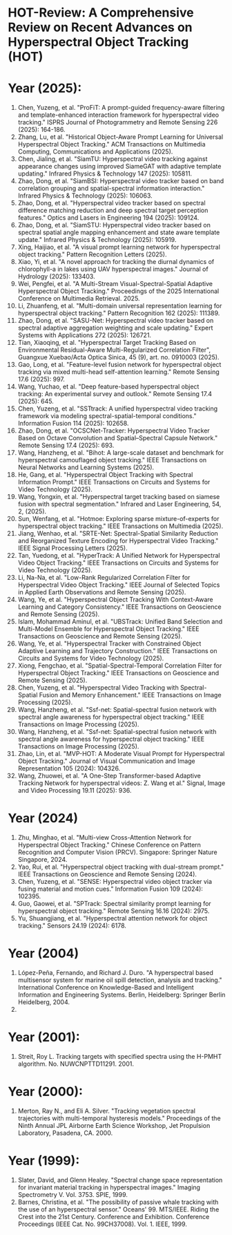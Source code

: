 # HOT-Review: A Comprehensive Review on Recent Advances on Hyperspectral Object Tracking (HOT)

# Year (2025):
1. Chen, Yuzeng, et al. "ProFiT: A prompt-guided frequency-aware filtering and template-enhanced interaction framework for hyperspectral video tracking." ISPRS Journal of Photogrammetry and Remote Sensing 226 (2025): 164-186.
2. Zhang, Lu, et al. "Historical Object-Aware Prompt Learning for Universal Hyperspectral Object Tracking." ACM Transactions on Multimedia Computing, Communications and Applications (2025).
3. Chen, Jialing, et al. "SiamTU: Hyperspectral video tracking against appearance changes using improved SiameGAT with adaptive template updating." Infrared Physics & Technology 147 (2025): 105811.
4. Zhao, Dong, et al. "SiamBSI: Hyperspectral video tracker based on band correlation grouping and spatial-spectral information interaction." Infrared Physics & Technology (2025): 106063.
5. Zhao, Dong, et al. "Hyperspectral video tracker based on spectral difference matching reduction and deep spectral target perception features." Optics and Lasers in Engineering 194 (2025): 109124.
6. Zhao, Dong, et al. "SiamSTU: Hyperspectral video tracker based on spectral spatial angle mapping enhancement and state aware template update." Infrared Physics & Technology (2025): 105919.
7. Xing, Haijiao, et al. "A visual prompt learning network for hyperspectral object tracking." Pattern Recognition Letters (2025).
8. Xiao, Yi, et al. "A novel approach for tracking the diurnal dynamics of chlorophyll-a in lakes using UAV hyperspectral images." Journal of Hydrology (2025): 133403.
9. Wei, Pengfei, et al. "A Multi-Stream Visual-Spectral-Spatial Adaptive Hyperspectral Object Tracking." Proceedings of the 2025 International Conference on Multimedia Retrieval. 2025.
10. Li, Zhuanfeng, et al. "Multi-domain universal representation learning for hyperspectral object tracking." Pattern Recognition 162 (2025): 111389.
11. Zhao, Dong, et al. "SASU-Net: Hyperspectral video tracker based on spectral adaptive aggregation weighting and scale updating." Expert Systems with Applications 272 (2025): 126721.
12. Tian, Xiaoqing, et al. "Hyperspectral Target Tracking Based on Environmental Residual-Aware Multi-Regularized Correlation Filter", Guangxue Xuebao/Acta Optica Sinica, 45 (9), art. no. 0910003 (2025).
13. Gao, Long, et al. "Feature-level fusion network for hyperspectral object tracking via mixed multi-head self-attention learning." Remote Sensing 17.6 (2025): 997.
14. Wang, Yuchao, et al. "Deep feature-based hyperspectral object tracking: An experimental survey and outlook." Remote Sensing 17.4 (2025): 645.
15. Chen, Yuzeng, et al. "SSTtrack: A unified hyperspectral video tracking framework via modeling spectral-spatial-temporal conditions." Information Fusion 114 (2025): 102658.
16. Zhao, Dong, et al. "OCSCNet-Tracker: Hyperspectral Video Tracker Based on Octave Convolution and Spatial–Spectral Capsule Network." Remote Sensing 17.4 (2025): 693.
17. Wang, Hanzheng, et al. "Bihot: A large-scale dataset and benchmark for hyperspectral camouflaged object tracking." IEEE Transactions on Neural Networks and Learning Systems (2025).
18. He, Gang, et al. "Hyperspectral Object Tracking with Spectral Information Prompt." IEEE Transactions on Circuits and Systems for Video Technology (2025).
19. Wang, Yongxin, et al. "Hyperspectral target tracking based on siamese fusion with spectral segmentation." Infrared and Laser Engineering, 54, 2, (2025).
20. Sun, Wenfang, et al. "Hotmoe: Exploring sparse mixture-of-experts for hyperspectral object tracking." IEEE Transactions on Multimedia (2025).
21. Jiang, Wenhao, et al. "SRTE-Net: Spectral-Spatial Similarity Reduction and Reorganized Texture Encoding for Hyperspectral Video Tracking." IEEE Signal Processing Letters (2025).
22. Tan, Yuedong, et al. "HyperTrack: A Unified Network for Hyperspectral Video Object Tracking." IEEE Transactions on Circuits and Systems for Video Technology (2025).
23. Li, Na-Na, et al. "Low-Rank Regularized Correlation Filter for Hyperspectral Video Object Tracking." IEEE Journal of Selected Topics in Applied Earth Observations and Remote Sensing (2025).
24. Wang, Ye, et al. "Hyperspectral Object Tracking With Context-Aware Learning and Category Consistency." IEEE Transactions on Geoscience and Remote Sensing (2025).
25. Islam, Mohammad Aminul, et al. "UBSTrack: Unified Band Selection and Multi-Model Ensemble for Hyperspectral Object Tracking." IEEE Transactions on Geoscience and Remote Sensing (2025).
26. Wang, Ye, et al. "Hyperspectral Tracker with Constrained Object Adaptive Learning and Trajectory Construction." IEEE Transactions on Circuits and Systems for Video Technology (2025).
27. Xiong, Fengchao, et al. "Spatial-Spectral-Temporal Correlation Filter for Hyperspectral Object Tracking." IEEE Transactions on Geoscience and Remote Sensing (2025).
28. Chen, Yuzeng, et al. "Hyperspectral Video Tracking with Spectral-Spatial Fusion and Memory Enhancement." IEEE Transactions on Image Processing (2025).
29. Wang, Hanzheng, et al. "Ssf-net: Spatial-spectral fusion network with spectral angle awareness for hyperspectral object tracking." IEEE Transactions on Image Processing (2025).
30. Wang, Hanzheng, et al. "Ssf-net: Spatial-spectral fusion network with spectral angle awareness for hyperspectral object tracking." IEEE Transactions on Image Processing (2025).
31. Zhao, Lin, et al. "MVP-HOT: A Moderate Visual Prompt for Hyperspectral Object Tracking." Journal of Visual Communication and Image Representation 105 (2024): 104326.
32. Wang, Zhuowei, et al. "A One-Step Transformer-based Adaptive Tracking Network for hyperspectral videos: Z. Wang et al." Signal, Image and Video Processing 19.11 (2025): 936.



# Year (2024)
1. Zhu, Minghao, et al. "Multi-view Cross-Attention Network for Hyperspectral Object Tracking." Chinese Conference on Pattern Recognition and Computer Vision (PRCV). Singapore: Springer Nature Singapore, 2024.
2. Yao, Rui, et al. "Hyperspectral object tracking with dual-stream prompt." IEEE Transactions on Geoscience and Remote Sensing (2024).
3. Chen, Yuzeng, et al. "SENSE: Hyperspectral video object tracker via fusing material and motion cues." Information Fusion 109 (2024): 102395.
4. Guo, Gaowei, et al. "SPTrack: Spectral similarity prompt learning for hyperspectral object tracking." Remote Sensing 16.16 (2024): 2975.
5. Yu, Shuangjiang, et al. "Hyperspectral attention network for object tracking." Sensors 24.19 (2024): 6178.

# Year (2004)
1. López-Peña, Fernando, and Richard J. Duro. "A hyperspectral based multisensor system for marine oil spill detection, analysis and tracking." International Conference on Knowledge-Based and Intelligent Information and Engineering Systems. Berlin, Heidelberg: Springer Berlin Heidelberg, 2004.
2. 

# Year (2001):
1. Streit, Roy L. Tracking targets with specified spectra using the H-PMHT algorithm. No. NUWCNPTTD11291. 2001.

# Year (2000):
1. Merton, Ray N., and Eli A. Silver. "Tracking vegetation spectral trajectories with multi-temporal hysteresis models." Proceedings of the Ninth Annual JPL Airborne Earth Science Workshop, Jet Propulsion Laboratory, Pasadena, CA. 2000.


# Year (1999):
1. Slater, David, and Glenn Healey. "Spectral change space representation for invariant material tracking in hyperspectral images." Imaging Spectrometry V. Vol. 3753. SPIE, 1999.
2. Barnes, Christina, et al. "The possibility of passive whale tracking with the use of an hyperspectral sensor." Oceans' 99. MTS/IEEE. Riding the Crest into the 21st Century. Conference and Exhibition. Conference Proceedings (IEEE Cat. No. 99CH37008). Vol. 1. IEEE, 1999.
